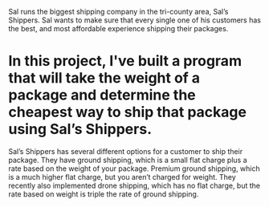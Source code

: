 Sal runs the biggest shipping company in the tri-county area, Sal’s Shippers. 
Sal wants to make sure that every single one of his customers has the best, and most affordable experience shipping their packages. 
# In this project, I've built a program that will take the weight of a package and determine the cheapest way to ship that package using Sal’s Shippers.

Sal’s Shippers has several different options for a customer to ship their package. 
They have ground shipping, which is a small flat charge plus a rate based on the weight of your package. 
Premium ground shipping, which is a much higher flat charge, but you aren’t charged for weight. 
They recently also implemented drone shipping, which has no flat charge, but the rate based on weight is triple the rate of ground shipping.
